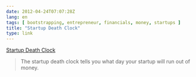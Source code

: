 ```yaml
---
date: 2012-04-24T07:07:28Z
lang: en
tags: [ bootstrapping, entrepreneur, financials, money, startups ]
title: "Startup Death Clock"
type: link
---
```


[Startup Death
Clock](http://www.startupdeathclock.com/#revm=0/expm=50000/cash=500000/from=20120402/name=Startup)

> The startup death clock tells you what day your startup will run out
> of money.

